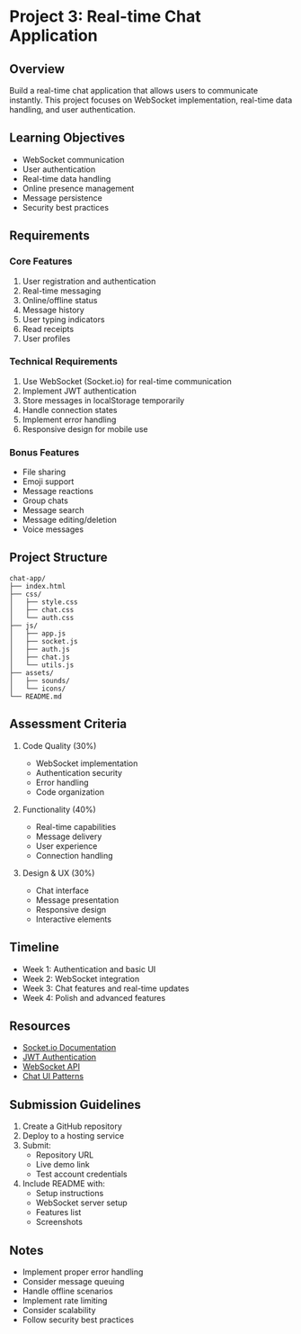 # Project 3: Real-time Chat Application

## Overview
Build a real-time chat application that allows users to communicate instantly. This project focuses on WebSocket implementation, real-time data handling, and user authentication.

## Learning Objectives
- WebSocket communication
- User authentication
- Real-time data handling
- Online presence management
- Message persistence
- Security best practices

## Requirements

### Core Features
1. User registration and authentication
2. Real-time messaging
3. Online/offline status
4. Message history
5. User typing indicators
6. Read receipts
7. User profiles

### Technical Requirements
1. Use WebSocket (Socket.io) for real-time communication
2. Implement JWT authentication
3. Store messages in localStorage temporarily
4. Handle connection states
5. Implement error handling
6. Responsive design for mobile use

### Bonus Features
- File sharing
- Emoji support
- Message reactions
- Group chats
- Message search
- Message editing/deletion
- Voice messages

## Project Structure
```
chat-app/
├── index.html
├── css/
│   ├── style.css
│   ├── chat.css
│   └── auth.css
├── js/
│   ├── app.js
│   ├── socket.js
│   ├── auth.js
│   ├── chat.js
│   └── utils.js
├── assets/
│   ├── sounds/
│   └── icons/
└── README.md
```

## Assessment Criteria
1. Code Quality (30%)
   - WebSocket implementation
   - Authentication security
   - Error handling
   - Code organization

2. Functionality (40%)
   - Real-time capabilities
   - Message delivery
   - User experience
   - Connection handling

3. Design & UX (30%)
   - Chat interface
   - Message presentation
   - Responsive design
   - Interactive elements

## Timeline
- Week 1: Authentication and basic UI
- Week 2: WebSocket integration
- Week 3: Chat features and real-time updates
- Week 4: Polish and advanced features

## Resources
- [Socket.io Documentation](https://socket.io/docs/v4/)
- [JWT Authentication](https://jwt.io/introduction/)
- [WebSocket API](https://developer.mozilla.org/en-US/docs/Web/API/WebSocket)
- [Chat UI Patterns](https://material.io/components/dialogs)

## Submission Guidelines
1. Create a GitHub repository
2. Deploy to a hosting service
3. Submit:
   - Repository URL
   - Live demo link
   - Test account credentials
4. Include README with:
   - Setup instructions
   - WebSocket server setup
   - Features list
   - Screenshots

## Notes
- Implement proper error handling
- Consider message queuing
- Handle offline scenarios
- Implement rate limiting
- Consider scalability
- Follow security best practices 